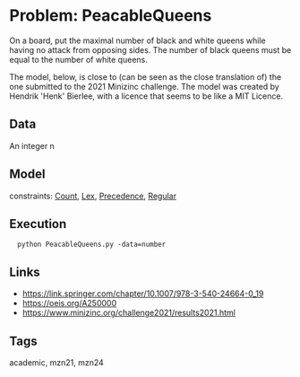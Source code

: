 # Problem: PeacableQueens

On a board, put the maximal number of black and white queens while having no attack from opposing sides.
The number of black queens must be equal to the number of white queens.

The model, below, is close to (can be seen as the close translation of) the one submitted to the 2021 Minizinc challenge.
The model was created by Hendrik 'Henk' Bierlee, with a licence that seems to be like a MIT Licence.

## Data
  An integer n

## Model
  constraints: [Count](https://pycsp.org/documentation/constraints/Count), [Lex](https://pycsp.org/documentation/constraints/Lex), [Precedence](https://pycsp.org/documentation/constraints/Precedence), [Regular](https://pycsp.org/documentation/constraints/Regular)

## Execution
```
  python PeacableQueens.py -data=number
```

## Links
  - https://link.springer.com/chapter/10.1007/978-3-540-24664-0_19
  - https://oeis.org/A250000
  - https://www.minizinc.org/challenge2021/results2021.html

## Tags
  academic, mzn21, mzn24
